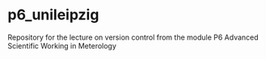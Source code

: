 # p6_unileipzig
Repository for the lecture on version control from the module P6 Advanced Scientific Working in Meterology

